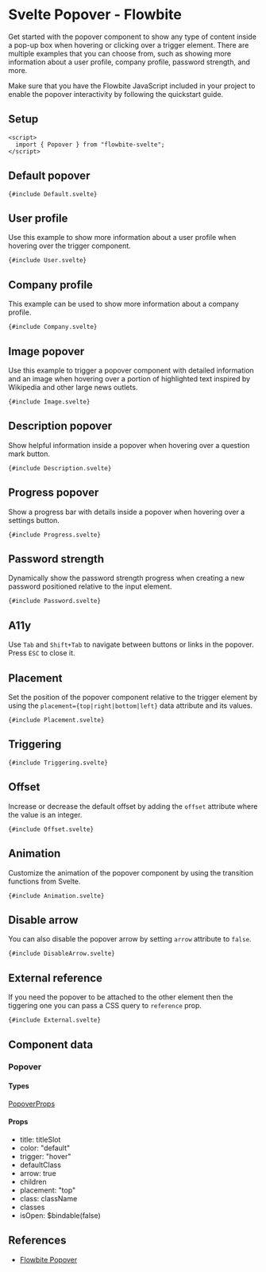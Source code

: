 # Svelte Popover - Flowbite


Get started with the popover component to show any type of content inside a pop-up box when hovering or clicking over a trigger element. There are multiple examples that you can choose from, such as showing more information about a user profile, company profile, password strength, and more.

Make sure that you have the Flowbite JavaScript included in your project to enable the popover interactivity by following the quickstart guide.

## Setup

```svelte
<script>
  import { Popover } from "flowbite-svelte";
</script>
```

## Default popover

```svelte
{#include Default.svelte}
```

## User profile

Use this example to show more information about a user profile when hovering over the trigger component.

```svelte
{#include User.svelte}
```

## Company profile

This example can be used to show more information about a company profile.

```svelte
{#include Company.svelte}
```

## Image popover

Use this example to trigger a popover component with detailed information and an image when hovering over a portion of highlighted text inspired by Wikipedia and other large news outlets.

```svelte
{#include Image.svelte}
```

## Description popover

Show helpful information inside a popover when hovering over a question mark button.

```svelte
{#include Description.svelte}
```

## Progress popover

Show a progress bar with details inside a popover when hovering over a settings button.

```svelte
{#include Progress.svelte}
```

## Password strength

Dynamically show the password strength progress when creating a new password positioned relative to the input element.

```svelte
{#include Password.svelte}
```

## A11y

Use `Tab` and `Shift+Tab` to navigate between buttons or links in the popover. Press `ESC` to close it.

## Placement

Set the position of the popover component relative to the trigger element by using the `placement={top|right|bottom|left}` data attribute and its values.

```svelte
{#include Placement.svelte}
```

## Triggering

```svelte
{#include Triggering.svelte}
```

## Offset

Increase or decrease the default offset by adding the `offset` attribute where the value is an integer.

```svelte
{#include Offset.svelte}
```

## Animation

Customize the animation of the popover component by using the transition functions from Svelte.

```svelte
{#include Animation.svelte}
```

## Disable arrow

You can also disable the popover arrow by setting `arrow` attribute to `false`.

```svelte
{#include DisableArrow.svelte}
```

## External reference

If you need the popover to be attached to the other element then the tiggering one you can pass a CSS query to `reference` prop.

```svelte
{#include External.svelte}
```

## Component data

### Popover

#### Types

[PopoverProps](https://github.com/themesberg/flowbite-svelte/blob/main/src/lib/types.ts#L1198)

#### Props

- title: titleSlot
- color: "default"
- trigger: "hover"
- defaultClass
- arrow: true
- children
- placement: "top"
- class: className
- classes
- isOpen: $bindable(false)


## References

- [Flowbite Popover](https://flowbite.com/docs/components/popover/)


